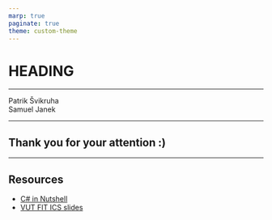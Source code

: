 ```yaml
---
marp: true
paginate: true
theme: custom-theme
---
```


# HEADING

<div class="lectors">
    <hr/>
    Patrik Švikruha
    <br/>
    Samuel Janek
</div>

---

## Thank you for your attention :)

---

## Resources

- [C# in Nutshell](https://www.amazon.com/gp/product/1098121953?ie=UTF8&tag=cinanu-20&linkCode=as2&camp=1789&creative=9325&creativeASIN=1098121953)
- [VUT FIT ICS slides](https://github.com/nesfit/ICS/tree/master/Lectures)
